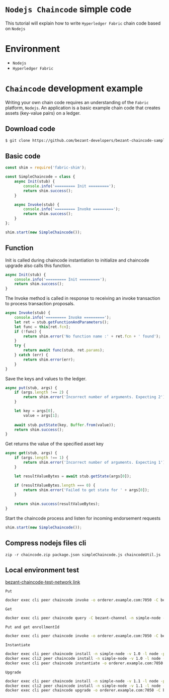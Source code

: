 # `Nodejs Chaincode` simple code
This tutorial will explain how to write `Hyperledger Fabric` chain code based on `Nodejs`

# Environment
+ `Nodejs`
+ `Hyperledger Fabric`


# `Chaincode` development example
Writing your own chain code requires an understanding of the `Fabric` platform, `Nodejs`. An application is a basic example chain code that creates assets (key-value pairs) on a ledger.

## Download code
```sh
$ git clone https://github.com/bezant-developers/bezant-chaincode-samples-node.git
```

## Basic code
```js
const shim = require('fabric-shim');

const SimpleChaincode = class {
    async Init(stub) {
        console.info('========= Init =========');
        return shim.success();
    }

    async Invoke(stub) {
        console.info('========= Invoke =========');
        return shim.success();
    }
};

shim.start(new SimpleChaincode());
```

## Function
Init is called during chaincode instantiation to initialize and chaincode upgrade also calls this function.
```js
async Init(stub) {
    console.info('========= Init =========');
    return shim.success();
}
```

The Invoke method is called in response to receiving an invoke transaction to process transaction proposals.
```js
async Invoke(stub) {
    console.info('========= Invoke =========');
    let ret = stub.getFunctionAndParameters();
    let func = this[ret.fcn];
    if (!func) {
        return shim.error('No function name :' + ret.fcn + ' found');
    }
    try {
        return await func(stub, ret.params);
    } catch (err) {
        return shim.error(err);
    }
}
```

Save the keys and values to the ledger.
```js
async put(stub, args) {
    if (args.length !== 2) {
        return shim.error('Incorrect number of arguments. Expecting 2');
    }

    let key = args[0],
        value = args[1];
        
    await stub.putState(key, Buffer.from(value));
    return shim.success();
}
```

Get returns the value of the specified asset key
``` js
async get(stub, args) {
    if (args.length !== 1) {
        return shim.error('Incorrect number of arguments. Expecting 1');
    }

    let resultValueBytes = await stub.getState(args[0]);

    if (resultValueBytes.length === 0) {
        return shim.error('Failed to get state for ' + args[0]);
    }
    
    return shim.success(resultValueBytes);
}
```

Start the chaincode process and listen for incoming endorsement requests
```js
shim.start(new SimpleChaincode());
```

## Compress nodejs files cli
``` console
zip -r chaincode.zip package.json simpleChaincode.js chaincodeUtil.js
```

## Local environment test
[bezant-chaincode-test-network link](https://github.com/bezant-developers/bezant-chaincode-test-network)

``Put``
```bash
docker exec cli peer chaincode invoke -o orderer.example.com:7050 -C bezant-channel -n simple-node --peerAddresses peer0.bezant.example.com:7051 -c '{"Args":["put", "a", "10"]}'
```

``Get``
```bash
docker exec cli peer chaincode query -C bezant-channel -n simple-node --peerAddresses peer0.bezant.example.com:7051 -c '{"Args":["get", "a"]}'
```

``Put and get enrollmentId``
```bash
docker exec cli peer chaincode invoke -o orderer.example.com:7050 -C bezant-channel -n simple-node --peerAddresses peer0.bezant.example.com:7051 -c '{"Args":["putAndGetEnrollmentId", "a", "10"]}'
```

``Instantiate``
```bash
docker exec cli peer chaincode install -n simple-node -v 1.0 -l node -p /opt/gopath/src/simple-node
docker exec cli2 peer chaincode install -n simple-node -v 1.0 -l node -p /opt/gopath/src/simple-node                                                                                            
docker exec cli peer chaincode instantiate -o orderer.example.com:7050 -C bezant-channel -n simple-node -v 1.0 -c '{"Args":["init"]}'               
```

``Upgrade``
```bash
docker exec cli peer chaincode install -n simple-node -v 1.1 -l node -p /opt/gopath/src/simple-node
docker exec cli2 peer chaincode install -n simple-node -v 1.1 -l node -p /opt/gopath/src/simple-node                                                                                            
docker exec cli peer chaincode upgrade -o orderer.example.com:7050 -C bezant-channel -n simple-node -v 1.1 -c '{"Args":["init"]}'               
```